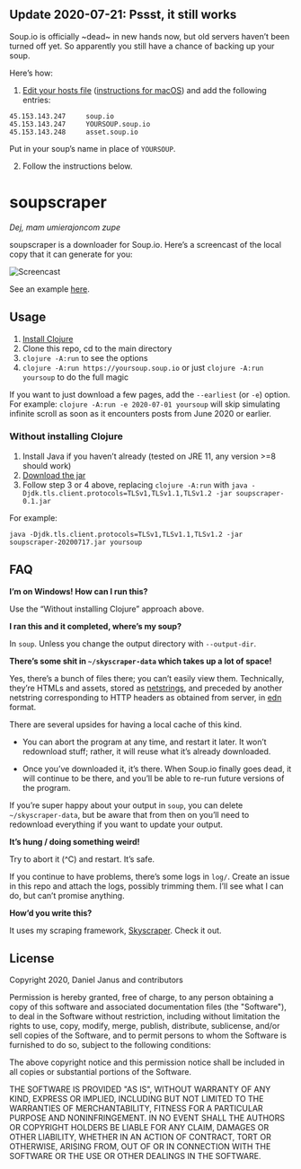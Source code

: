## Update 2020-07-21: Pssst, it still works

Soup.io is officially ~dead~ in new hands now, but old servers haven’t been turned off yet. So apparently you still have a chance of backing up your soup.

Here’s how:

1. [Edit your hosts file](https://support.rackspace.com/how-to/modify-your-hosts-file/) ([instructions for macOS](https://www.imore.com/how-edit-your-macs-hosts-file-and-why-you-would-want)) and add the following entries:

```
45.153.143.247     soup.io
45.153.143.247     YOURSOUP.soup.io
45.153.143.248     asset.soup.io
```

Put in your soup’s name in place of `YOURSOUP`.

2. Follow the instructions below.

# soupscraper

_Dej, mam umierajoncom zupe_

soupscraper is a downloader for Soup.io. Here’s a screencast of the local copy that it can generate for you:

![Screencast](https://user-images.githubusercontent.com/43891/87584084-3fe0f180-c6dd-11ea-84d7-ba84d8824a3b.gif)

See an example [here](http://soup.tomash.eu/archive/).

## Usage

1. [Install Clojure](https://clojure.org/guides/getting_started#_clojure_installer_and_cli_tools)
2. Clone this repo, cd to the main directory
3. `clojure -A:run` to see the options
4. `clojure -A:run https://yoursoup.soup.io` or just `clojure -A:run yoursoup` to do the full magic

If you want to just download a few pages, add the `--earliest` (or `-e`) option. For example: `clojure -A:run -e 2020-07-01 yoursoup` will skip simulating infinite scroll as soon as it encounters posts from June 2020 or earlier.

### Without installing Clojure

1. Install Java if you haven’t already (tested on JRE 11, any version >=8 should work)
2. [Download the jar](https://github.com/nathell/soupscraper/releases)
3. Follow step 3 or 4 above, replacing `clojure -A:run` with `java -Djdk.tls.client.protocols=TLSv1,TLSv1.1,TLSv1.2 -jar soupscraper-0.1.jar`

For example:

```
java -Djdk.tls.client.protocols=TLSv1,TLSv1.1,TLSv1.2 -jar soupscraper-20200717.jar yoursoup
```

## FAQ

**I’m on Windows! How can I run this?**

Use the “Without installing Clojure” approach above.

**I ran this and it completed, where’s my soup?**

In `soup`. Unless you change the output directory with `--output-dir`.

**There’s some shit in `~/skyscraper-data` which takes up a lot of space!**

Yes, there’s a bunch of files there; you can’t easily view them. Technically, they’re HTMLs and assets, stored as [netstrings](https://cr.yp.to/proto/netstrings.txt), and preceded by another netstring corresponding to HTTP headers as obtained from server, in [edn](https://github.com/edn-format/edn) format.

There are several upsides for having a local cache of this kind.

- You can abort the program at any time, and restart it later. It won’t redownload stuff; rather, it will reuse what it’s already downloaded.

- Once you’ve downloaded it, it’s there. When Soup.io finally goes dead, it will continue to be there, and you’ll be able to re-run future versions of the program.

If you’re super happy about your output in `soup`, you can delete `~/skyscraper-data`, but be aware that from then on you’ll need to redownload everything if you want to update your output.

**It’s hung / doing something weird!**

Try to abort it (^C) and restart. It’s safe.

If you continue to have problems, there’s some logs in `log/`. Create an issue in this repo and attach the logs, possibly trimming them. I’ll see what I can do, but can’t promise anything.

**How’d you write this?**

It uses my scraping framework, [Skyscraper](https://github.com/nathell/skyscraper). Check it out.

## License

Copyright 2020, Daniel Janus and contributors

Permission is hereby granted, free of charge, to any person obtaining a copy of this software and associated documentation files (the "Software"), to deal in the Software without restriction, including without limitation the rights to use, copy, modify, merge, publish, distribute, sublicense, and/or sell copies of the Software, and to permit persons to whom the Software is furnished to do so, subject to the following conditions:

The above copyright notice and this permission notice shall be included in all copies or substantial portions of the Software.

THE SOFTWARE IS PROVIDED "AS IS", WITHOUT WARRANTY OF ANY KIND, EXPRESS OR IMPLIED, INCLUDING BUT NOT LIMITED TO THE WARRANTIES OF MERCHANTABILITY, FITNESS FOR A PARTICULAR PURPOSE AND NONINFRINGEMENT. IN NO EVENT SHALL THE AUTHORS OR COPYRIGHT HOLDERS BE LIABLE FOR ANY CLAIM, DAMAGES OR OTHER LIABILITY, WHETHER IN AN ACTION OF CONTRACT, TORT OR OTHERWISE, ARISING FROM, OUT OF OR IN CONNECTION WITH THE SOFTWARE OR THE USE OR OTHER DEALINGS IN THE SOFTWARE.
